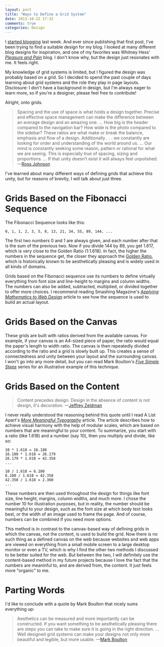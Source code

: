 ```yaml
---
layout: post
title: "Ways to Define a Grid System"
date: 2013-10-22 17:32
comments: true
categories: Design
---
```


I [started blogging](http://vladigleba.com/blog/2013/10/15/im-diving-in/) last week. And ever since publishing that first post, I've been trying to find a suitable design for my blog. I looked at many different blog designs for inspiration, and one of my favorites was Whitney Hess' <cite>[Pleasure and Pain](http://whitneyhess.com/blog/)</cite> blog. I don't know why, but the design just resonates with me. It feels right. 

My knowledge of grid systems is limited, but I figured the design was probably based on a grid. So I decided to spend the past couple of days learning about grid systems and the role they play in page layouts. <!-- more --> Disclosure: I don't have a background in design, but I'm always eager to learn more, so if you're a designer, please feel free to contribute!

Alright, onto grids.

> Spacing and the use of space is what holds a design together. Precise and effective space management can make the difference between an average design and an amazing one. ... How big is the header compared to the navigation bar?  How wide is the photo compared to the sidebar? These ratios are what make or break the balance, emphasis and flow of a design. Additionally . . . we constantly are looking for order and understanding of the world around us. ... Our mind is constantly seeking some reason, pattern or rational for what we are seeing. This is especially true of spacing, sizing and proportions. ... If that unity doesn’t exist it will always feel unpolished. &mdash;[Ross Johnson](http://3.7designs.co/blog/2010/10/how-to-design-using-the-fibonacci-sequence/)

I've learned about many different ways of defining grids that achieve this unity, but for reasons of brevity, I will talk about just three. 

# Grids Based on the Fibonacci Sequence

The Fibonacci Sequence looks like this:
  
    0, 1, 1, 2, 3, 5, 8, 13, 21, 34, 55, 89, 144, ...

The first two numbers 0 and 1 are always given, and each number after that is the sum of the previous two. Now if you divide 144 by 89, you get 1.617, which is very close to the Golden Ratio (1:1.618). In fact, the higher the numbers in the sequence get, the closer they approach the [Golden Ratio](http://en.wikipedia.org/wiki/Golden_ratio), which is historically known to be aesthetically pleasing and is widely used in all kinds of domains.

Grids based on the Fibonacci sequence use its numbers to define virtually everything from font size and line-height to margins and column widths. The numbers can also be added, subtracted, multiplied, or divided together to offer more choices. I recommend reading Smashing Magazine's <cite>[Applying Mathematics to Web Design](http://www.smashingmagazine.com/2010/02/09/applying-mathematics-to-web-design/)</cite> article to see how the sequence is used to build an actual layout.

# Grids Based on the Canvas

These grids are built with ratios derived from the available canvas. For example, if your canvas is an A4-sized piece of paper, the ratio would equal the paper's length to width ratio. The canvas is then repeatedly divided according to the ratio and a grid is slowly built up. This creates a sense of connectedness and unity between your layout and the surrounding canvas. I won't go into any more detail, but you can read Mark Boulton's <cite>[Five Simple Steps](http://markboulton.co.uk/journal/five-simple-steps-to-designing-grid-systems-part-1)</cite> series for an illustrative example of this technique.

# Grids Based on the Content

> Content precedes design. Design in the absence of content is not design, it's decoration. &mdash;[Jeffrey Zeldman](https://twitter.com/zeldman/statuses/804159148)

I never really understood the reasoning behind this quote until I read A List Apart's <cite>[More Meaningful Typography](http://alistapart.com/article/more-meaningful-typography)</cite> article. The article describes how to achieve visual harmony with the help of modular scales, which are based on numbers that are meaningful to your content. To summarize, you start with a ratio (like 1.618) and a number (say 10), then you multiply and divide, like so:

    10 * 1.618 = 16.180
    16.180 * 1.618 = 26.179
    26.179 * 1.618 = 42.358
    ...

    10 / 1.618 = 6.180
    6.180 / 1.618 = 42.358
    42.358 / 1.618 = 2.360
    ...

These numbers are then used throughout the design for things like font size, line height, margins, column widths, and much more. I chose the number 10 for illustration purposes, but in reality, the number should be meaningful to your design, such as the font size at which body text looks best, or the width of an image used to frame the page. And of course, numbers can be combined if you need more options.

This method is in contrast to the canvas-based way of defining grids in which the canvas, not the content, is used to build the grid. Now there is no such thing as a defined canvas on the web because websites and web apps are viewed on everything from a small mobile screen to a large desktop monitor or even a TV, which is why I find the other two methods I discussed to be better suited for the web. But between the two, I will definitely use the content-based method in my future projects because I love the fact that the numbers are meaninful to, and are derived from, the content. It just feels more "organic" to me.

# Parting Words

I'd like to conclude with a quote by Mark Boulton that nicely sums everything up:

> Aesthetics can be measured and more importantly can be constructed. If you want something to be aesthetically pleasing there are steps you can take to make sure it is going in the right direction. ... Well designed grid systems can make your designs not only more beautiful and legible, but more usable. &mdash;[Mark Boulton](http://markboulton.co.uk/journal/five-simple-steps-to-designing-grid-systems-part-2)



